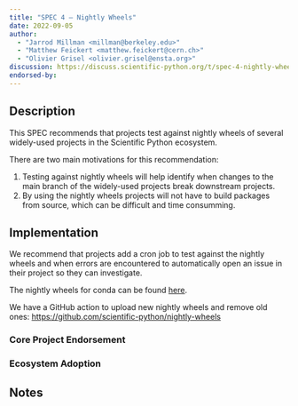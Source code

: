 ```yaml
---
title: "SPEC 4 — Nightly Wheels"
date: 2022-09-05
author:
  - "Jarrod Millman <millman@berkeley.edu>"
  - "Matthew Feickert <matthew.feickert@cern.ch>"
  - "Olivier Grisel <olivier.grisel@ensta.org>"
discussion: https://discuss.scientific-python.org/t/spec-4-nightly-wheels/474
endorsed-by:
---
```


## Description

<!--
Briefly and clearly describe the proposal.
Explain the general need and the advantages of this specific proposal.
If relevant, include examples of how the new functionality would be used,
intended use-cases, and pseudo-code illustrating its use.
-->

This SPEC recommends that projects test against nightly wheels of several
widely-used projects in the Scientific Python ecosystem.

There are two main motivations for this recommendation:

1. Testing against nightly wheels will help identify when changes to the main branch
   of the widely-used projects break downstream projects.
2. By using the nightly wheels projects will not have to build packages from source,
   which can be difficult and time consumming.

## Implementation

<!--
Discuss how this would be implemented.
-->

We recommend that projects add a cron job to test against the nightly wheels and
when errors are encountered to automatically open an issue in their project so they
can investigate.

The nightly wheels for conda can be found [here](https://anaconda.org/scientific-python-nightly-wheels/).

We have a GitHub action to upload new nightly wheels and remove old ones:
https://github.com/scientific-python/nightly-wheels

### Core Project Endorsement

<!--
Discuss what it means for a core project to endorse this SPEC.
-->

### Ecosystem Adoption

<!--
Discuss what it means for a project to adopt this SPEC.
-->

## Notes

<!--
Include a bulleted list of annotated links, comments,
and other ancillary information as needed.
-->
